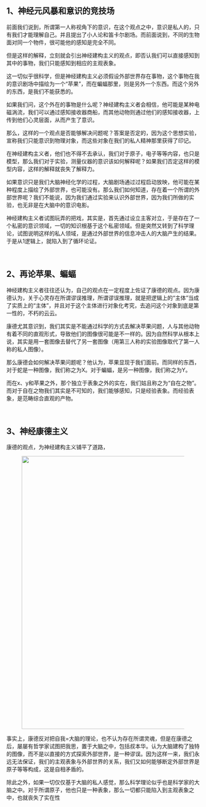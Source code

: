<h2>1、神经元风暴和意识的竞技场</h2><p data-pid="3eQ5f_HH">前面我们说到，所谓第一人称视角下的意识，在这个观点之中，意识是私人的，只有我们才能理解自己。并且提出了小人论和笛卡尔剧场。而前面说到，不同的生物面对同一个物件，很可能他的感知是完全不同。</p><p data-pid="3ZNZ3XsQ">但是这样的解释，立刻就会引出神经建构主义的观点，即否认我们可以直接感知到其中的事物，我们只能感知到相应的主观表象。</p><p data-pid="E_qXofvw">这一切似乎很科学，但是神经建构主义必须假设外部世界存在事物，这个事物在我的意识剧场中描绘为一个“苹果”，而在蝙蝠那里，则是另外一个东西。而这个另外的东西，是我们不能获悉的。</p><p data-pid="PlU6y4R3">如果我们问，这个外在的事物是什么呢？神经建构主义者会相信，他可能是某种电磁涡流，我们可以通过感知接收器商船，而其他动物则通过他们的感知接收器，上传到他们心灵层面，从而产生了意识。</p><p data-pid="vkgkVLiR">那么，这样的一个观点是否能够解决问题呢？答案是否定的，因为这个思想实验，宣称我们只能意识到物理对象，而这些对象在我们的私人精神那里获得了印记。</p><p data-pid="AbDQWth7">在神经建构主义者，他们也不得不去承认，我们对于原子，电子等等内容，也只是模型，那么我们对于实验，测量仪器的意识该如何解释呢？如果我们否定这样的模型内容，这样的解释就丧失了解释力。</p><p data-pid="r-wDXtkG">如果意识只是我们大脑神经化学的过程，大脑剧场通过过程启动放映，他可能在某种程度上描绘了外部世界，也可能没有。那么我们如何知道，存在着一个所谓的外部世界呢？我们不能说，因为我们通过实验来认识外部世界，因为我们所做的实验，也无非是在大脑中的意识电影。</p><p data-pid="uuQqkWbP">神经建构主义者试图玩弄的把戏，其实是，首先通过设立主客对立，于是存在了一个私密的意识领域，一切的知识根基于这个私密领域。但是突然又转到了科学理论，试图说明这样的私人领域，是通过外部世界的信息冲击人的大脑产生的结果。于是从1逻辑上，就陷入到了循环论证。</p><p><br></p><h2>2、再论苹果、蝙蝠</h2><p data-pid="_qCbp9f2">神经建构主义者往往还认为，自己的观点在一定程度上佐证了康德的观点。因为康德认为，关于心灵存在所谓谬误推理，所谓谬误推理，就是把逻辑上的“主体”当成了实质上的“主体”，并且对于这个主体进行对象化考究，去追问这个对象到底是第一性的，不朽的云云。</p><p data-pid="ZvEAgwUG">康德尤其意识到，我们其实是不能通过科学的方式去解决苹果问题，人与其他动物有着不同的直观形式，导致他们的图像很可能是不一样的。因为自然科学从根本上说，其实是用一套图像去替代了另一套图像（用第三人称的实验图像取代了第一人称的私人图像）。</p><p data-pid="ncsTj2CO">那么康德会如何解决苹果问题呢？他认为，苹果显现于我们面前。而同样的东西，对于蛇是一种图像，我们称之为X。对于蝙蝠，是另一种图像，我们称之为Y。</p><p data-pid="GVKc7Yv8">而在x、y和苹果之外，那个独立于表象之外的实在，我们姑且称之为“自在之物”。而对于自在之物我们其实是不可知的，我们能够感知，只是经验表象。而经验表象，是范畴综合直观的产物。</p><p><br></p><h2>3、神经康德主义</h2><p data-pid="FlcqBc5v">康德的观点，为神经建构主义铺平了道路，</p><figure data-size="normal"><img src="https://picx.zhimg.com/v2-e53c6a4a0b829b496cef088c0487903c_720w.jpg?source=d16d100b" data-caption="" data-size="normal" data-rawwidth="712" data-rawheight="710" class="origin_image zh-lightbox-thumb" width="712" data-original="https://pica.zhimg.com/v2-e53c6a4a0b829b496cef088c0487903c_720w.jpg?source=d16d100b"></figure><p data-pid="BVlLmwEy">事实上，康德反对把自我=大脑的理论，也不认为存在所谓灵魂，但是在康德之后，屡屡有哲学家试图把我思，置于大脑之中，包括叔本华。认为大脑建构了独特的图像，而不是以直接的方式探索外部世界，是一种谬误。因为这样一来，我们永远无法保证，我们的主观表象与外部世界的关系，我们又如何能够断定外部世界是原子等等构成，这是自相矛盾的。</p><p data-pid="YZ-blr62">除此之外，如果一切仅仅基于大脑的私人感觉，那么科学理论似乎也是科学家的大脑之中。对于所谓原子，他也只是一种表象，那么一切都只能陷入到主观表象之中，也就丧失了实在性</p><p></p><p></p><p></p><p></p><p></p><p></p>